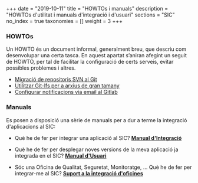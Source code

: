 +++
date        = "2019-10-11"
title       = "HOWTOs i manuals"
description = "HOWTOs d'utilitat i manuals d'integració i d'usuari"
sections    = "SIC"
no_index 	= true
taxonomies  = []
weight 		= 3
+++

### HOWTOs

Un HOWTO és un document informal, generalment breu, que descriu com desenvolupar una certa tasca.
En aquest apartat s’aniran afegint un seguit de HOWTO, per tal de facilitar la configuració de certs serveis, evitar possibles problemes i altres.

- [Migració de repositoris SVN al Git](/howtos/2018-12-31-sic-Howto-Migracio-Svn-Git)
- [Utilitzar Git-lfs per a arxius de gran tamany](/howtos/2019-10-09-sic-Howto-Git-lfs)
- [Configurar notificacions via email al Gitlab](/howtos/2019-10-09-sic-Howto-Gitlab-Mail)


### Manuals
Es posen a disposició una sèrie de manuals per a dur a terme la integració d'aplicacions al SIC:

* Què he de fer per integrar una aplicació al SIC?
  [**Manual d'Integració**](/related/sic/2.0/manual-integracio.pdf)

* Què he de fer per desplegar noves versions de la meva aplicació ja integrada en el SIC?
  [**Manual d'Usuari**](/related/sic/2.0/manual-usuari.pdf)

* Sóc una Oficina de Qualitat, Seguretat, Monitoratge, ... Què he de fer per integrar-me al SIC?
  [**Suport a la integració d'oficines**](/documentacio/oficines/)

